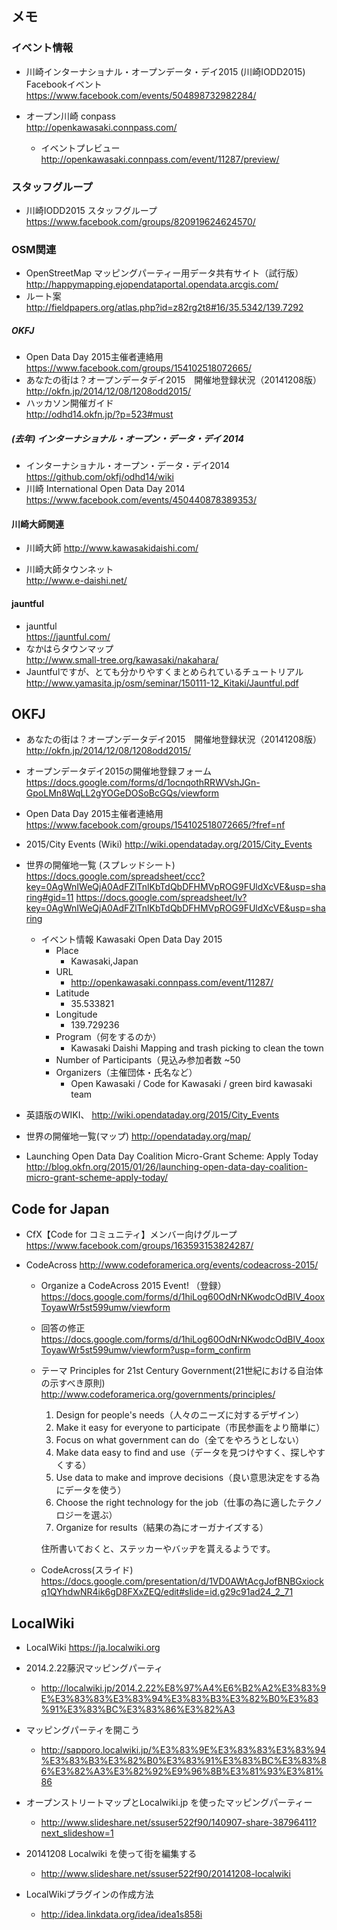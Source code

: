 メモ
----------

### イベント情報

- 川崎インターナショナル・オープンデータ・デイ2015 (川崎IODD2015) Facebookイベント
	<https://www.facebook.com/events/504898732982284/>

- オープン川崎 conpass  
	<http://openkawasaki.connpass.com/>
	- イベントプレビュー  
	<http://openkawasaki.connpass.com/event/11287/preview/>

### スタッフグループ

- 川崎IODD2015 スタッフグループ  
	<https://www.facebook.com/groups/820919624624570/>

### OSM関連

- OpenStreetMap マッピングパーティー用データ共有サイト（試行版）  
	<http://happymapping.ejopendataportal.opendata.arcgis.com/>
- ルート案  
	<http://fieldpapers.org/atlas.php?id=z82rg2t8#16/35.5342/139.7292>
	
##### OKFJ

- Open Data Day 2015主催者連絡用  
	<https://www.facebook.com/groups/154102518072665/>
- あなたの街は？オープンデータデイ2015　開催地登録状況（20141208版）  
	<http://okfn.jp/2014/12/08/1208odd2015/>
- ハッカソン開催ガイド  
	<http://odhd14.okfn.jp/?p=523#must>

##### (去年) インターナショナル・オープン・データ・デイ 2014

- インターナショナル・オープン・データ・デイ2014    
	<https://github.com/okfj/odhd14/wiki>
- 川崎 International Open Data Day 2014  
	<https://www.facebook.com/events/450440878389353/>

#### 川崎大師関連

- 川崎大師
  <http://www.kawasakidaishi.com/>

- 川崎大師タウンネット  
	<http://www.e-daishi.net/>

#### jauntful

- jauntful  
	<https://jauntful.com/>
- なかはらタウンマップ  
	<http://www.small-tree.org/kawasaki/nakahara/>
- Jauntfulですが、とても分かりやすくまとめられているチュートリアル
	<http://www.yamasita.jp/osm/seminar/150111-12_Kitaki/Jauntful.pdf>
	

OKFJ
-----------

- あなたの街は？オープンデータデイ2015　開催地登録状況（20141208版）
  http://okfn.jp/2014/12/08/1208odd2015/

- オープンデータデイ2015の開催地登録フォーム
  https://docs.google.com/forms/d/1ocnqothRRWVshJGn-GpoLMn8WqLL2gYOGeDOSoBcGQs/viewform

- Open Data Day 2015主催者連絡用
  https://www.facebook.com/groups/154102518072665/?fref=nf

- 2015/City Events (Wiki)
  http://wiki.opendataday.org/2015/City_Events


- 世界の開催地一覧 (スプレッドシート)
  https://docs.google.com/spreadsheet/ccc?key=0AgWnIWeQjA0AdFZlTnlKbTdQbDFHMVpROG9FUldXcVE&usp=sharing#gid=11
  https://docs.google.com/spreadsheet/lv?key=0AgWnIWeQjA0AdFZlTnlKbTdQbDFHMVpROG9FUldXcVE&usp=sharing

  - イベント情報
    Kawasaki Open Data Day 2015
    + Place
      + Kawasaki,Japan
    + URL
      + http://openkawasaki.connpass.com/event/11287/
    + Latitude
      + 35.533821
    + Longitude
      + 139.729236
    + Program（何をするのか）
      + Kawasaki Daishi Mapping and trash picking to clean the town
    + Number of Participants（見込み参加者数
      ~50
    + Organizers（主催団体・氏名など）
      + Open Kawasaki / Code for Kawasaki / green bird kawasaki team


- 英語版のWIKI、
  http://wiki.opendataday.org/2015/City_Events

- 世界の開催地一覧(マップ)
  http://opendataday.org/map/

- Launching Open Data Day Coalition Micro-Grant Scheme: Apply Today
  http://blog.okfn.org/2015/01/26/launching-open-data-day-coalition-micro-grant-scheme-apply-today/

Code for Japan
--------
- CfX【Code for コミュニティ】メンバー向けグループ
  https://www.facebook.com/groups/163593153824287/

- CodeAcross
  http://www.codeforamerica.org/events/codeacross-2015/
  - Organize a CodeAcross 2015 Event! （登録）
    https://docs.google.com/forms/d/1hiLog60OdNrNKwodcOdBlV_4ooxToyawWr5st599umw/viewform
  - 回答の修正
    https://docs.google.com/forms/d/1hiLog60OdNrNKwodcOdBlV_4ooxToyawWr5st599umw/viewform?usp=form_confirm
  - テーマ
    Principles for 21st Century Government(21世紀における自治体の示すべき原則)
    http://www.codeforamerica.org/governments/principles/
      1. Design for people's needs（人々のニーズに対するデザイン）
      2. Make it easy for everyone to participate（市民参画をより簡単に）
      3. Focus on what government can do（全てをやろうとしない）
      4. Make data easy to find and use（データを見つけやすく、探しやすくする）
      5. Use data to make and improve decisions（良い意思決定をする為にデータを使う）
      6. Choose the right technology for the job（仕事の為に適したテクノロジーを選ぶ）
      7. Organize for results（結果の為にオーガナイズする）

      住所書いておくと、ステッカーやバッヂを貰えるようです。

  - CodeAcross(スライド)
    https://docs.google.com/presentation/d/1VD0AWtAcgJofBNBGxiockq1QYhdwNR4ik6gD8FXxZEQ/edit#slide=id.g29c91ad24_2_71


LocalWiki
-----------

- LocalWiki
	<https://ja.localwiki.org>

- 2014.2.22藤沢マッピングパーティ
	- <http://localwiki.jp/2014.2.22%E8%97%A4%E6%B2%A2%E3%83%9E%E3%83%83%E3%83%94%E3%83%B3%E3%82%B0%E3%83%91%E3%83%BC%E3%83%86%E3%82%A3>

- マッピングパーティを開こう
	- <http://sapporo.localwiki.jp/%E3%83%9E%E3%83%83%E3%83%94%E3%83%B3%E3%82%B0%E3%83%91%E3%83%BC%E3%83%86%E3%82%A3%E3%82%92%E9%96%8B%E3%81%93%E3%81%86>

- オープンストリートマップとLocalwiki.jp を使ったマッピングパーティー
	- <http://www.slideshare.net/ssuser522f90/140907-share-38796411?next_slideshow=1>

- 20141208 Localwiki を使って街を編集する
	- <http://www.slideshare.net/ssuser522f90/20141208-localwiki>

- LocalWikiプラグインの作成方法
	- <http://idea.linkdata.org/idea/idea1s858i>